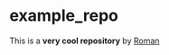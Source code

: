 # example_repo

This is a **very cool repository** by [Roman](https://github.com/broszr/example_repo/commits?author=broszr)
